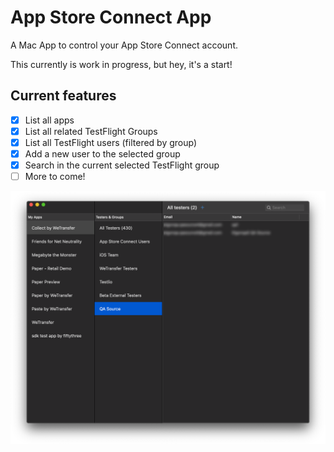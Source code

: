 # App Store Connect App
A Mac App to control your App Store Connect account.

This currently is work in progress, but hey, it's a start!

## Current features

- [x] List all apps
- [x] List all related TestFlight Groups
- [x] List all TestFlight users (filtered by group)
- [x] Add a new user to the selected group
- [x] Search in the current selected TestFlight group
- [ ] More to come!

![](Assets/appimage.png)
